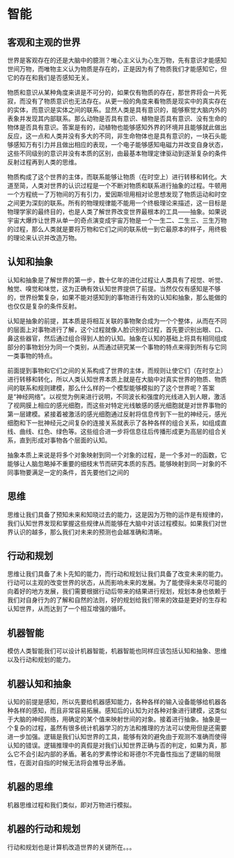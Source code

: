 # 智能

## 客观和主观的世界

世界是客观存在的还是大脑中的臆测？唯心主义认为心生万物，先有意识才能感知世间万物，而唯物主义认为物质是存在的，正是因为有了物质我们才能感知它，但它的存在和我们是否感知无关。

物质和意识从某种角度来讲是不可分的，如果仅有物质的存在，那世界将会一片死寂，而没有了物质意识也无法存在。从更一般的角度来看物质是现实中的真实存在的实体，而意识是实体之间的联系。显然人类是具有意识的，能够察觉大脑内外的表象并发现其内部联系。那么动物是否具有意识、植物是否具有意识、没有生命的物体是否具有意识。答案是有的，动植物也能够感知外界的环境并且能够就此做出反应，这一点和人类并没有多大的不同，非生命物体也是具有意识的，一块石头能够感知万有引力并且做出相应的表现，一个电子能够感知电磁力并改变自身状态，这些不同级别的意识并没有本质的区别，由最基本物理定律驱动到逐渐复杂的条件反射过程再到人类的思维。

物质构成了这个世界的主体，而联系能够让物质（在时空上）进行转移和转化。大道至简，人类对世界的认识过程是一个不断对物质和联系进行抽象的过程。牛顿用一个方程统一了万物间的万有引力，爱因斯坦用相对论思想发现了物质运动和时空之间更为深刻的联系。所有的物理规律能不能用一个终极理论来描述，这一目标是物理学家的最终目的，也是人类了解世界改变世界最根本的工具——抽象。如果说宇宙大爆炸让世界从单一的奇点演变成宇宙万物是一个一生二、二生三、三生万物的过程，那么人类就是要将万物和它们之间的联系统一到它最原本的样子，用终极的理论来认识并改造万物。

## 认知和抽象

认知和抽象是了解世界的第一步，数十亿年的进化过程让人类具有了视觉、听觉、触觉、嗅觉和味觉，这为正确有效认知世界提供了前提。当然仅仅有感知是不够的，世界纷繁复杂，如果不能对感知到的事物进行有效的认知和抽象，那么能做的也仅仅是复杂的条件反射。

认知是抽象的前提，其本质是将相互关联的事物聚合成为一个个整体，从而在不同的层面上对事物进行了解，这个过程就像人脸识别的过程，首先要识别出眼、口、鼻这些器官，然后通过组合得到人脸的认知。抽象在认知的基础上将具有相同组成部分的事物划分为同一个类别，从而通过研究某一个事物的特点来得到所有与它同一类事物的特点。

前面提到事物和它们之间的关系构成了世界的主体，而规则让使它们（在时空上）进行转移和转化，所以人类认知世界本质上就是在大脑中对真实世界的物质、物质间的联系和规则建模，那么什么样的一个模型能够模拟的了这个世界呢？答案是“神经网络”。以视觉为例来进行说明，不同波长和强度的光线进入到人眼，激活了视网膜上相应的感光细胞，而这些对特定光线敏感的感光细胞就是对世界事物的第一层建模。紧接着被激活的感光细胞通过反射将信息传到下一批的神经元，感光细胞和下一批神经元之间复杂的连接关系就表示了各种各样的组合关系，如组成直线、曲线、红色、绿色等。这些组合进一步将信息往后传播形成更为高层的组合关系，直到形成对事物各个层面的认知。

抽象本质上来说是将多个对象映射到同一个对象的过程，是一个多对一的函数，它能够让人脑忽略掉不重要的细枝末节而研究本质的东西。能够映射到同一对象的不同事物要满足一定的条件，首先要他们之间的

## 思维

思维让我们具备了预知未来和知晓过去的能力，这是因为万物的运作是有规律的，我们认知世界发现和掌握这些规律从而能够在大脑中对该过程模拟。如果我们对世界认识的越多，那么我们对未来的预测也会越准确和清晰。

## 行动和规划

思维让我们具备了未卜先知的能力，而行动和规划让我们具备了改变未来的能力。行动可以主观的改变世界的状态，从而影响未来的发展。为了能使得未来尽可能的向着好的地方发展，我们需要根据行动后带来的结果进行规划，规划本身也依赖于我们对自身行为的了解和自然的法则，好的规划给我们带来的效益是更好的生存和认知世界，从而达到了一个相互增强的循环。

## 机器智能

模仿人类智能我们可以设计机器智能，机器智能也同样应该包括认知和抽象、思维以及行动和规划的能力。

## 机器认知和抽象

认知的前提是感知，所以先要给机器感知能力，各种各样的输入设备能够给机器各种各样的感知，而且非常容易拓展。感知后的认知为对各种对象进行建模，这类似于大脑的神经网络，用确定的某个值来映射世间的对象。接着进行抽象。抽象是一个复杂的过程，虽然有很多统计机器学习的方法和推理的方法可以使用但是还需要进一步加强。逻辑是我们认知世界的工具，能够有效的避免由于观测不准确而使得认知的错误。逻辑推理中的真假是对我们认知世界正确与否的判定，如果为真，那么它不会引起内部的矛盾。著名的罗素悖论和哥德尔不完备性指出了逻辑的局限性，在面对自指的时候无法将会推导出矛盾。

## 机器的思维

机器思维过程和我们类似，即对万物进行模拟。

## 机器的行动和规划

行动和规划也是计算机改造世界的关键所在。。。
